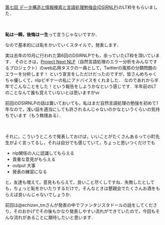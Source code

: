 [第七回 データ構造と情報検索と言語処理勉強会(DSIRNLP)](http://connpass.com/event/14192/)のLT枠をもらいました．

　

**恥は一瞬，後悔は一生**って言うじゃないですか．

なので基本的には恥をかいていくスタイルで，発表します．

実は去年の10月に行われた第6回のDSIRNLPでも，余っていたLT枠を頂いています．
そのときは，[Project Next NLP](https://sites.google.com/site/projectnextnlp/)（自然言語処理のエラー分析をみんなでするプロジェクト）のweb応用タスクの一員として，Twitterの風邪の分類問題のエラーを分析します！
という宣言をしただけだったのですが，皆さんめちゃくちゃ優しくて，nlpビギナーの私にアドバイスをくれました．
なのであれから半年でこんなことをした！という報告をしようかなという感じです．半年前のLTのことなんて誰も覚えていないとは思いますがｗ

前回のDSIRNLPの話は置いておいても，私はまだ自然言語処理の勉強を初めて1年なので，浅い話を適当にしても許されるんじゃないのかなというくらいの気持ちでいます（もう無理ある）．

　

それに，こういうところで発表しておけば，いいことがたくさんあるって小町先生がよく言ってるし，それは自分でも感じていて，ちょっと思いつくだけでも

- nlp関係の人に認識してもらえる
- 貴重な意見がもらえる
- output 大事
- 発表の練習になる

と，友達も増えて，意見ももらえて，良いこと尽くしですね．失敗したとしても，ちょっと恥をかいたりするだけで，そんなときは懇親会でたくさんお酒をもらえば良いんじゃないでしょうか．

前回は@echizen_tmさんが発表の中でファンタジスタドールの話をしてくださり，そのおかげでその後もかなり発表しやすい流れができていたので，今回もそんな流れがあることに期待したいと思います．